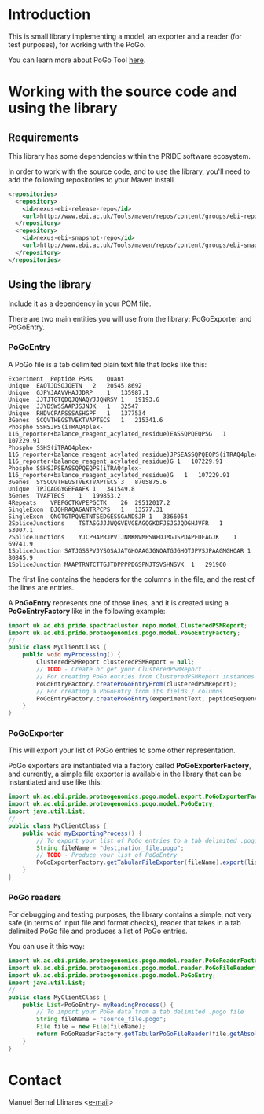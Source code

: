 # Introduction
This is small library implementing a model, an exporter and a reader (for test purposes), for working with the PoGo.

You can learn more about PoGo Tool [here](https://github.com/cschlaffner/PoGo).

# Working with the source code and using the library

## Requirements
This library has some dependencies within the PRIDE software ecosystem.

In order to work with the source code, and to use the library, you'll need to add the following repositories to your Maven install

```xml
<repositories>
  <repository>
    <id>nexus-ebi-release-repo</id>
    <url>http://www.ebi.ac.uk/Tools/maven/repos/content/groups/ebi-repo/</url>
  </repository>
  <repository>
    <id>nexus-ebi-snapshot-repo</id>
    <url>http://www.ebi.ac.uk/Tools/maven/repos/content/groups/ebi-snapshots/</url>
  </repository>
</repositories>
```

## Using the library
Include it as a dependency in your POM file.

There are two main entities you will use from the library: PoGoExporter and PoGoEntry.

### PoGoEntry
A PoGo file is a tab delimited plain text file that looks like this:
```vim
Experiment	Peptide	PSMs	Quant
Unique	EAQTJDSQJQETN	2	20545.8692
Unique	GJPYJAAVVHAJJDRP	1	135987.1
Unique	JJTJTGTQDQJQNAQYJJQNRSV	1	19193.6
Unique	JJYDSWSSAAPJSJNJK	1	32547
Unique	RHDVCPAPSSSASHGPF	1	1377534
3Genes	SCQVTHEGSTVEKTVAPTECS	1	215341.6
Phospho	SSHSJPS(iTRAQ4plex-116_reporter+balance_reagent_acylated_residue)EASSQPQEQPSG	1	107229.91
Phospho	SSHS(iTRAQ4plex-116_reporter+balance_reagent_acylated_residue)JPSEASSQPQEQPS(iTRAQ4plex-116_reporter+balance_reagent_acylated_residue)G	1	107229.91
Phospho	SSHSJPSEASSQPQEQPS(iTRAQ4plex-116_reporter+balance_reagent_acylated_residue)G	1	107229.91
3Genes	SYSCQVTHEGSTVEKTVAPTECS	3	8705875.6
Unique	TPJQAGGYGEFAAFK	1	341549.8
3Genes	TVAPTECS	1	199853.2
4Repeats	VPEPGCTKVPEPGCTK	26	29512017.2
SingleExon	DJQHRAQAGANTRPCPS	1	13577.31
SingleExon	QNGTGTPQVETNTSEDGESSGANDSJR	1	3366054
2SpliceJunctions	TSTASGJJJWQGVEVGEAGQGKDFJSJGJQDGHJVFR	1	53007.1
2SpliceJunctions	YJCPHAPRJPVTJNMKMVMPSWFDJMGJSPDAPEDEAGJK	1	69741.9
1SpliceJunction	SATJGSSPVJYSQSAJATGHQAAGJGNQATGJGHQTJPVSJPAAGMGHQAR	1	80845.9
1SpliceJunction	MAAPTRNTCTTGJTDPPPPDGSPNJTSVSHNSVK	1	291960
```

The first line contains the headers for the columns in the file, and the rest of the lines are entries.

A **PoGoEntry** represents one of those lines, and it is created using a **PoGoEntryFactory** like in the following example:

```java
import uk.ac.ebi.pride.spectracluster.repo.model.ClusteredPSMReport;
import uk.ac.ebi.pride.proteogenomics.pogo.model.PoGoEntryFactory;
//
public class MyClientClass {
    public void myProcessing() {
        ClusteredPSMReport clusteredPSMReport = null;
        // TODO - Create or get your ClusteredPSMReport...
        // For creating PoGo entries from ClusteredPSMReport instances from PRIDE
        PoGoEntryFactory.createPoGoEntryFrom(clusteredPSMReport);
        // For creating a PoGoEntry from its fields / columns
        PoGoEntryFactory.createPoGoEntry(experimentText, peptideSequence, noPsms, quant);
    }
}
```

### PoGoExporter
This will export your list of PoGo entries to some other representation.

PoGo exporters are instantiated via a factory called **PoGoExporterFactory**, and currently, a simple file exporter is available in the library that can be instantiated and use like this:

```java
import uk.ac.ebi.pride.proteogenomics.pogo.model.export.PoGoExporterFactory;
import uk.ac.ebi.pride.proteogenomics.pogo.model.PoGoEntry;
import java.util.List;
//
public class MyClientClass {
    public void myExportingProcess() {
        // To export your list of PoGo entries to a tab delimited .pogo file
        String fileName = "destination_file.pogo";
        // TODO - Produce your list of PoGoEntry
        PoGoExporterFactory.getTabularFileExporter(fileName).export(listOfPoGoEntries);
    }
}
```

### PoGo readers
For debugging and testing purposes, the library contains a simple, not very safe (in terms of input file and format checks), reader that takes in a tab delimited PoGo file and produces a list of PoGo entries.

You can use it this way:
```java
import uk.ac.ebi.pride.proteogenomics.pogo.model.reader.PoGoReaderFactory;
import uk.ac.ebi.pride.proteogenomics.pogo.model.reader.PoGoFileReader;
import uk.ac.ebi.pride.proteogenomics.pogo.model.PoGoEntry;
import java.util.List;
//
public class MyClientClass {
    public List<PoGoEntry> myReadingProcess() {
        // To import your PoGo data from a tab delimited .pogo file
        String fileName = "source_file.pogo";
        File file = new File(fileName);
        return PoGoReaderFactory.getTabularPoGoFileReader(file.getAbsolutePath()).readAllPoGoEntries();
    }
}
```

# Contact
Manuel Bernal Llinares <[e-mail](mailto:mbernal@ebi.ac.uk)>